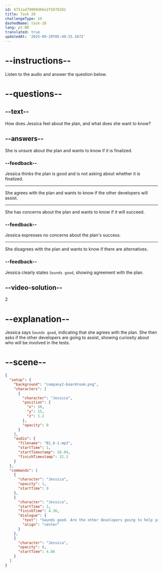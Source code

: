 ```yaml
---
id: 6751ad79009d66e2f5878282
title: Task 20
challengeType: 19
dashedName: task-20
lang: pt-BR
translated: true
updatedAt: '2025-09-29T05:49:15.167Z'
---
```


<!-- (Audio) Jessica: Sounds good. Are the other developers going to help you with the tests? -->

# --instructions--

Listen to the audio and answer the question below.

# --questions--

## --text--

How does Jessica feel about the plan, and what does she want to know?

## --answers--

She is unsure about the plan and wants to know if it is finalized.

### --feedback--

Jessica thinks the plan is good and is not asking about whether it is finalized.

---

She agrees with the plan and wants to know if the other developers will assist.

---

She has concerns about the plan and wants to know if it will succeed.

### --feedback--

Jessica expresses no concerns about the plan's success.

---

She disagrees with the plan and wants to know if there are alternatives.

### --feedback--

Jessica clearly states `Sounds good`, showing agreement with the plan.

## --video-solution--

2

# --explanation--

Jessica says `Sounds good`, indicating that she agrees with the plan. She then asks if the other developers are going to assist, showing curiosity about who will be involved in the tests.

# --scene--

```json
{
  "setup": {
    "background": "company2-boardroom.png",
    "characters": [
      {
        "character": "Jessica",
        "position": {
          "x": 50,
          "y": 15,
          "z": 1.2
        },
        "opacity": 0
      }
    ],
    "audio": {
      "filename": "B1_6-1.mp3",
      "startTime": 1,
      "startTimestamp": 28.94,
      "finishTimestamp": 32.3
    }
  },
  "commands": [
    {
      "character": "Jessica",
      "opacity": 1,
      "startTime": 0
    },
    {
      "character": "Jessica",
      "startTime": 1,
      "finishTime": 4.36,
      "dialogue": {
        "text": "Sounds good. Are the other developers going to help you with the tests?",
        "align": "center"
      }
    },
    {
      "character": "Jessica",
      "opacity": 0,
      "startTime": 4.86
    }
  ]
}
```

